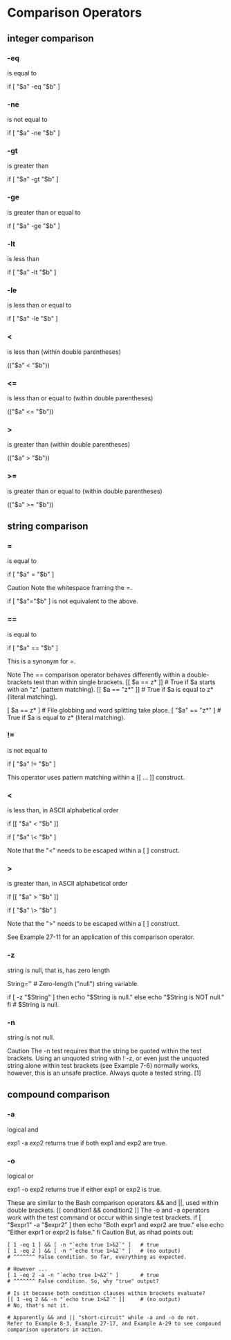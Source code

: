 # Comparison Operators

## integer comparison

### -eq

is equal to

if [ "$a" -eq "$b" ]

### -ne

is not equal to

if [ "$a" -ne "$b" ]

### -gt

is greater than

if [ "$a" -gt "$b" ]

### -ge

is greater than or equal to

if [ "$a" -ge "$b" ]

### -lt

is less than

if [ "$a" -lt "$b" ]

### -le

is less than or equal to

if [ "$a" -le "$b" ]

### <

is less than (within double parentheses)

(("$a" < "$b"))

### <=

is less than or equal to (within double parentheses)

(("$a" <= "$b"))

### >

is greater than (within double parentheses)

(("$a" > "$b"))

### >=

is greater than or equal to (within double parentheses)

(("$a" >= "$b"))

## string comparison

### =

is equal to

if [ "$a" = "$b" ]

Caution	
Note the whitespace framing the =.

if [ "$a"="$b" ] is not equivalent to the above.

### ==

is equal to

if [ "$a" == "$b" ]

This is a synonym for =.

Note
The == comparison operator behaves differently within a double-brackets test than within single brackets.
[[ $a == z* ]]   # True if $a starts with an "z" (pattern matching).
[[ $a == "z*" ]] # True if $a is equal to z* (literal matching).

[ $a == z* ]     # File globbing and word splitting take place.
[ "$a" == "z*" ] # True if $a is equal to z* (literal matching).

### !=

is not equal to

if [ "$a" != "$b" ]

This operator uses pattern matching within a [[ ... ]] construct.

### <

is less than, in ASCII alphabetical order

if [[ "$a" < "$b" ]]

if [ "$a" \< "$b" ]

Note that the "<" needs to be escaped within a [ ] construct.

### >

is greater than, in ASCII alphabetical order

if [[ "$a" > "$b" ]]

if [ "$a" \> "$b" ]

Note that the ">" needs to be escaped within a [ ] construct.

See Example 27-11 for an application of this comparison operator.

### -z

string is null, that is, has zero length

 String=''   # Zero-length ("null") string variable.

if [ -z "$String" ]
then
  echo "\$String is null."
else
  echo "\$String is NOT null."
fi     # $String is null.

### -n

string is not null.

Caution	
The -n test requires that the string be quoted within the test brackets. Using an unquoted string with ! -z, or even just the unquoted string alone within test brackets (see Example 7-6) normally works, however, this is an unsafe practice. Always quote a tested string. [1]

## compound comparison

### -a

logical and

exp1 -a exp2 returns true if both exp1 and exp2 are true.

### -o

logical or

exp1 -o exp2 returns true if either exp1 or exp2 is true.

These are similar to the Bash comparison operators && and ||, used within double brackets.
[[ condition1 && condition2 ]]
The -o and -a operators work with the test command or occur within single test brackets.
if [ "$expr1" -a "$expr2" ]
then
  echo "Both expr1 and expr2 are true."
else
  echo "Either expr1 or expr2 is false."
fi
Caution	
But, as rihad points out:
```
[ 1 -eq 1 ] && [ -n "`echo true 1>&2`" ]   # true
[ 1 -eq 2 ] && [ -n "`echo true 1>&2`" ]   # (no output)
# ^^^^^^^ False condition. So far, everything as expected.

# However ...
[ 1 -eq 2 -a -n "`echo true 1>&2`" ]       # true
# ^^^^^^^ False condition. So, why "true" output?

# Is it because both condition clauses within brackets evaluate?
[[ 1 -eq 2 && -n "`echo true 1>&2`" ]]     # (no output)
# No, that's not it.

# Apparently && and || "short-circuit" while -a and -o do not.
Refer to Example 8-3, Example 27-17, and Example A-29 to see compound comparison operators in action.

```
